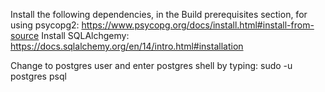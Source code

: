 Install the following dependencies, in the Build prerequisites section, for using psycopg2: https://www.psycopg.org/docs/install.html#install-from-source
Install SQLAlchgemy: https://docs.sqlalchemy.org/en/14/intro.html#installation



Change to postgres user and enter postgres shell by typing:
sudo -u postgres psql